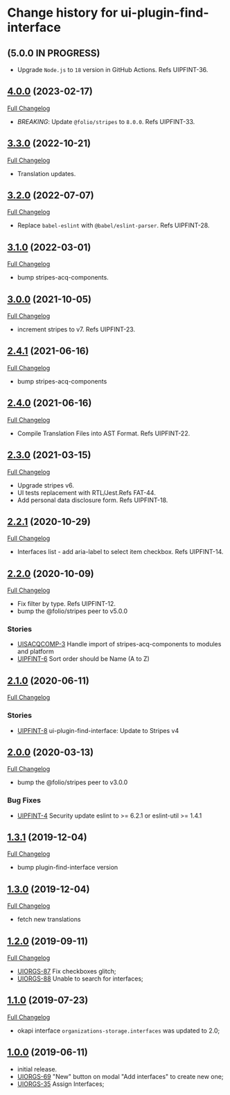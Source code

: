 # Change history for ui-plugin-find-interface

## (5.0.0 IN PROGRESS)

* Upgrade `Node.js` to `18` version in GitHub Actions. Refs UIPFINT-36.

## [4.0.0](https://github.com/folio-org/ui-plugin-find-interface/tree/v4.0.0) (2023-02-17)
[Full Changelog](https://github.com/folio-org/ui-plugin-find-interface/compare/v3.3.0...v4.0.0)

* *BREAKING*: Update `@folio/stripes` to `8.0.0`. Refs UIPFINT-33.

## [3.3.0](https://github.com/folio-org/ui-plugin-find-interface/tree/v3.3.0) (2022-10-21)
[Full Changelog](https://github.com/folio-org/ui-plugin-find-interface/compare/v3.2.0...v3.3.0)

* Translation updates.

## [3.2.0](https://github.com/folio-org/ui-plugin-find-interface/tree/v3.2.0) (2022-07-07)
[Full Changelog](https://github.com/folio-org/ui-plugin-find-interface/compare/v3.1.0...v3.2.0)

* Replace `babel-eslint` with `@babel/eslint-parser`. Refs UIPFINT-28.

## [3.1.0](https://github.com/folio-org/ui-plugin-find-interface/tree/v3.1.0) (2022-03-01)
[Full Changelog](https://github.com/folio-org/ui-plugin-find-interface/compare/v3.0.0...v3.1.0)

* bump stripes-acq-components.

## [3.0.0](https://github.com/folio-org/ui-plugin-find-interface/tree/v3.0.0) (2021-10-05)
[Full Changelog](https://github.com/folio-org/ui-plugin-find-interface/compare/v2.4.1...v3.0.0)

* increment stripes to v7. Refs UIPFINT-23.

## [2.4.1](https://github.com/folio-org/ui-plugin-find-interface/tree/v2.4.1) (2021-06-16)
[Full Changelog](https://github.com/folio-org/ui-plugin-find-interface/compare/v2.4.0...v2.4.1)

* bump stripes-acq-components

## [2.4.0](https://github.com/folio-org/ui-plugin-find-interface/tree/v2.4.0) (2021-06-16)
[Full Changelog](https://github.com/folio-org/ui-plugin-find-interface/compare/v2.3.0...v2.4.0)

* Compile Translation Files into AST Format. Refs UIPFINT-22.

## [2.3.0](https://github.com/folio-org/ui-plugin-find-interface/tree/v2.3.0) (2021-03-15)
[Full Changelog](https://github.com/folio-org/ui-plugin-find-interface/compare/v2.2.1...v2.3.0)

* Upgrade stripes v6.
* UI tests replacement with RTL/Jest.Refs FAT-44.
* Add personal data disclosure form. Refs UIPFINT-18.

## [2.2.1](https://github.com/folio-org/ui-plugin-find-interface/tree/v2.2.1) (2020-10-29)
[Full Changelog](https://github.com/folio-org/ui-plugin-find-interface/compare/v2.2.0...v2.2.1)

* Interfaces list - add aria-label to select item checkbox. Refs UIPFINT-14.

## [2.2.0](https://github.com/folio-org/ui-plugin-find-interface/tree/v2.2.0) (2020-10-09)
[Full Changelog](https://github.com/folio-org/ui-plugin-find-interface/compare/v2.1.0...v2.2.0)

* Fix filter by type. Refs UIPFINT-12.
* bump the @folio/stripes peer to v5.0.0

### Stories
* [UISACQCOMP-3](https://issues.folio.org/browse/UISACQCOMP-3) Handle import of stripes-acq-components to modules and platform
* [UIPFINT-6](https://issues.folio.org/browse/UIPFINT-6) Sort order should be Name (A to Z)

## [2.1.0](https://github.com/folio-org/ui-plugin-find-interface/tree/v2.1.0) (2020-06-11)
[Full Changelog](https://github.com/folio-org/ui-plugin-find-interface/compare/v2.0.0...v2.1.0)

### Stories
* [UIPFINT-8](https://issues.folio.org/browse/UIPFINT-8) ui-plugin-find-interface: Update to Stripes v4

## [2.0.0](https://github.com/folio-org/ui-plugin-find-interface/tree/v2.0.0) (2020-03-13)
[Full Changelog](https://github.com/folio-org/ui-plugin-find-interface/compare/v1.3.1...v2.0.0)

* bump the @folio/stripes peer to v3.0.0

### Bug Fixes
* [UIPFINT-4](https://issues.folio.org/browse/UIPFINT-4) Security update eslint to >= 6.2.1 or eslint-util >= 1.4.1

## [1.3.1](https://github.com/folio-org/ui-plugin-find-interface/tree/v1.3.1) (2019-12-04)
[Full Changelog](https://github.com/folio-org/ui-plugin-find-interface/compare/v1.3.0...v1.3.1)

* bump plugin-find-interface version

## [1.3.0](https://github.com/folio-org/ui-plugin-find-interface/tree/v1.3.0) (2019-12-04)
[Full Changelog](https://github.com/folio-org/ui-plugin-find-interface/compare/v1.2.0...v1.3.0)

* fetch new translations

## [1.2.0](https://github.com/folio-org/ui-plugin-find-interface/tree/v1.2.0) (2019-09-11)
[Full Changelog](https://github.com/folio-org/ui-plugin-find-interface/compare/v1.1.0...v1.2.0)

* [UIORGS-87](https://issues.folio.org/browse/UIORGS-87) Fix checkboxes glitch;
* [UIORGS-88](https://issues.folio.org/browse/UIORGS-88) Unable to search for interfaces;

## [1.1.0](https://github.com/folio-org/ui-plugin-find-interface/tree/v1.1.0) (2019-07-23)
[Full Changelog](https://github.com/folio-org/ui-plugin-find-interface/compare/v1.0.0...v1.1.0)

* okapi interface `organizations-storage.interfaces` was updated to 2.0;

## [1.0.0](https://github.com/folio-org/ui-plugin-find-interface/tree/v1.0.0) (2019-06-11)

* initial release.
* [UIORGS-69](https://issues.folio.org/browse/UIORGS-69) "New" button on modal "Add interfaces" to create new one;
* [UIORGS-35](https://issues.folio.org/browse/UIORGS-35) Assign Interfaces;
